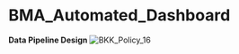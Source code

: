 # BMA_Automated_Dashboard

**Data Pipeline Design**
![BKK_Policy_16](https://github.com/user-attachments/assets/ccbc372d-4d14-452a-a4dc-889ea305a3cb)

